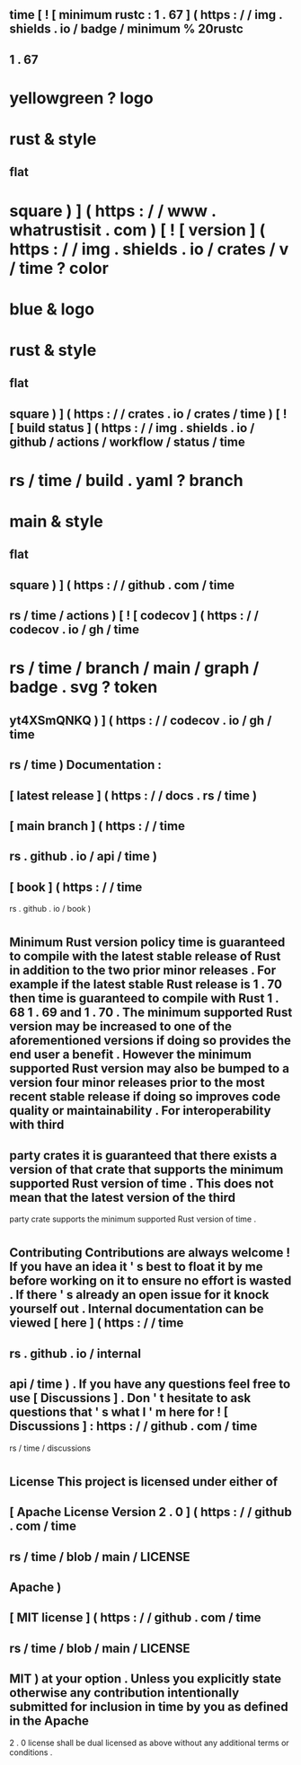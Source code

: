 #
time
[
!
[
minimum
rustc
:
1
.
67
]
(
https
:
/
/
img
.
shields
.
io
/
badge
/
minimum
%
20rustc
-
1
.
67
-
yellowgreen
?
logo
=
rust
&
style
=
flat
-
square
)
]
(
https
:
/
/
www
.
whatrustisit
.
com
)
[
!
[
version
]
(
https
:
/
/
img
.
shields
.
io
/
crates
/
v
/
time
?
color
=
blue
&
logo
=
rust
&
style
=
flat
-
square
)
]
(
https
:
/
/
crates
.
io
/
crates
/
time
)
[
!
[
build
status
]
(
https
:
/
/
img
.
shields
.
io
/
github
/
actions
/
workflow
/
status
/
time
-
rs
/
time
/
build
.
yaml
?
branch
=
main
&
style
=
flat
-
square
)
]
(
https
:
/
/
github
.
com
/
time
-
rs
/
time
/
actions
)
[
!
[
codecov
]
(
https
:
/
/
codecov
.
io
/
gh
/
time
-
rs
/
time
/
branch
/
main
/
graph
/
badge
.
svg
?
token
=
yt4XSmQNKQ
)
]
(
https
:
/
/
codecov
.
io
/
gh
/
time
-
rs
/
time
)
Documentation
:
-
[
latest
release
]
(
https
:
/
/
docs
.
rs
/
time
)
-
[
main
branch
]
(
https
:
/
/
time
-
rs
.
github
.
io
/
api
/
time
)
-
[
book
]
(
https
:
/
/
time
-
rs
.
github
.
io
/
book
)
#
#
Minimum
Rust
version
policy
time
is
guaranteed
to
compile
with
the
latest
stable
release
of
Rust
in
addition
to
the
two
prior
minor
releases
.
For
example
if
the
latest
stable
Rust
release
is
1
.
70
then
time
is
guaranteed
to
compile
with
Rust
1
.
68
1
.
69
and
1
.
70
.
The
minimum
supported
Rust
version
may
be
increased
to
one
of
the
aforementioned
versions
if
doing
so
provides
the
end
user
a
benefit
.
However
the
minimum
supported
Rust
version
may
also
be
bumped
to
a
version
four
minor
releases
prior
to
the
most
recent
stable
release
if
doing
so
improves
code
quality
or
maintainability
.
For
interoperability
with
third
-
party
crates
it
is
guaranteed
that
there
exists
a
version
of
that
crate
that
supports
the
minimum
supported
Rust
version
of
time
.
This
does
not
mean
that
the
latest
version
of
the
third
-
party
crate
supports
the
minimum
supported
Rust
version
of
time
.
#
#
Contributing
Contributions
are
always
welcome
!
If
you
have
an
idea
it
'
s
best
to
float
it
by
me
before
working
on
it
to
ensure
no
effort
is
wasted
.
If
there
'
s
already
an
open
issue
for
it
knock
yourself
out
.
Internal
documentation
can
be
viewed
[
here
]
(
https
:
/
/
time
-
rs
.
github
.
io
/
internal
-
api
/
time
)
.
If
you
have
any
questions
feel
free
to
use
[
Discussions
]
.
Don
'
t
hesitate
to
ask
questions
that
'
s
what
I
'
m
here
for
!
[
Discussions
]
:
https
:
/
/
github
.
com
/
time
-
rs
/
time
/
discussions
#
#
License
This
project
is
licensed
under
either
of
-
[
Apache
License
Version
2
.
0
]
(
https
:
/
/
github
.
com
/
time
-
rs
/
time
/
blob
/
main
/
LICENSE
-
Apache
)
-
[
MIT
license
]
(
https
:
/
/
github
.
com
/
time
-
rs
/
time
/
blob
/
main
/
LICENSE
-
MIT
)
at
your
option
.
Unless
you
explicitly
state
otherwise
any
contribution
intentionally
submitted
for
inclusion
in
time
by
you
as
defined
in
the
Apache
-
2
.
0
license
shall
be
dual
licensed
as
above
without
any
additional
terms
or
conditions
.
